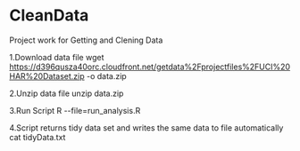# CleanData
Project work for Getting and Clening Data

1.Download data file
	wget https://d396qusza40orc.cloudfront.net/getdata%2Fprojectfiles%2FUCI%20HAR%20Dataset.zip -o data.zip

2.Unzip data file
	unzip data.zip
	
3.Run Script
	R --file=run_analysis.R	

4.Script returns tidy data set and writes the same data to file automatically
	cat tidyData.txt


